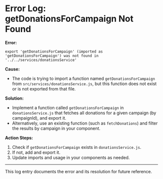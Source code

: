 # Error Log: getDonationsForCampaign Not Found

**Error:**

```
export 'getDonationsForCampaign' (imported as 'getDonationsForCampaign') was not found in '../../services/donationsService'
```

**Cause:**

- The code is trying to import a function named `getDonationsForCampaign` from `src/services/donationsService.js`, but this function does not exist or is not exported from that file.

**Solution:**

- Implement a function called `getDonationsForCampaign` in `donationsService.js` that fetches all donations for a given campaign (by campaignId), and export it.
- Alternatively, use an existing function (such as `fetchDonations`) and filter the results by campaign in your component.

**Action Steps:**

1. Check if `getDonationsForCampaign` exists in `donationsService.js`.
2. If not, add and export it.
3. Update imports and usage in your components as needed.

---

This log entry documents the error and its resolution for future reference.
